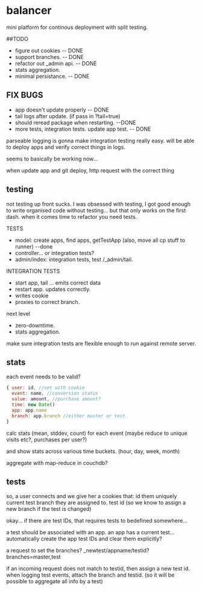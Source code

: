 # balancer

mini platform for continous deployment with split testing.

##TODO

  * figure out cookies        -- DONE
  * support branches.         -- DONE
  * refactor out _admin api.  -- DONE
  * stats aggregation.
  * minimal persistance.      -- DONE

## FIX BUGS

  * app doesn't update properly -- DONE
  * tail logs after update.  (if pass in ?tail=true)
  * should reread package when restarting. --DONE
  * more tests, integration tests. update app test. -- DONE

parseable logging is gonna make integration testing really easy.
will be able to deploy apps and verify correct things in logs.

seems to basically be working now...

when update app and git deploy, http request with the correct thing

## testing

not testing up front sucks. I was obsessed with testing,
I got good enough to write organised code without testing...
but that only works on the first dash. when it comes time to refactor you need tests.

TESTS

  * model: create apps, find apps, getTestApp (also, move all cp stuff to runner) --done
  * controller... or integration tests?
  * admin/index: integration tests, test /_admin/tail.

INTEGRATION TESTS

  * start app, tail ... emits correct data
  * restart app. updates correctly.
  * writes cookie
  * proxies to correct branch.

next level

  * zero-downtime.
  * stats aggregation.

make sure integration tests are flexible enough to run against remote server.

## stats

each event needs to be valid?

``` js
{ user: id, //set with cookie
  event: name, //conversion status
  value: amount, //purchase amount?
  time: new Date() 
  app: app.name
  branch: app.branch //either master or test.
}
```
calc stats (mean, stddev, count) for each event 
(maybe reduce to unique visits etc?, purchases per user?)

and show stats across various time buckets. (hour, day, week, month)

aggregate with map-reduce in couchdb?

## tests

so, a user connects and we give her a cookies that:
  id them uniquely
  current test branch they are assigned to.
  test id (so we know to assign a new branch if the test is changed)
  
okay... if there are test IDs, that requires tests to bedefined somewhere...

a test should be associated with an app.
an app has a current test... automatically create the app test IDs and clear them explicitly?

a request to set the branches?
_newtest/appname/testid?branches=master,test

if an incoming request does not match to testid, then assign a new test id.
when logging test events, attach the branch and testid.
(so it will be possible to aggregate all info by a test)

